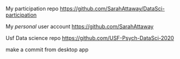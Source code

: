 My participation repohttps://github.com/SarahAttaway/DataSci-participationMy _personal_ user accounthttps://github.com/SarahAttawayUsf Data science repohttps://github.com/USF-Psych-DataSci-2020make a commit from desktop app